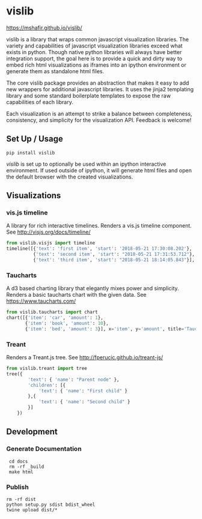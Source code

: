 # vislib

https://mshafir.github.io/vislib/

vislib is a library that wraps common javascript visualization libraries. The variety and capabilities of javascript
visualization libraries exceed what exists in python. Though native python libraries will always have better
integration support, the goal here is to provide a quick and dirty way to embed rich html visualizations as iframes into an
ipython environment or generate them as standalone html files.

The core vislib package provides an abstraction that makes it easy to add new wrappers for additional javascript libraries.
It uses the jinja2 templating library and some standard boilerplate templates to expose the raw capabilities of
each library.

Each visualization is an attempt to strike a balance between completeness, consistency, and simplicity for the visualization API.
Feedback is welcome!

## Set Up / Usage

```
pip install vislib
```

*vislib* is set up to optionally be used within an ipython interactive environment.
If used outside of ipython, it will generate html files and open
the default browser with the created visualizations.

## Visualizations

### vis.js timeline

A library for rich interactive timelines.
Renders a vis.js timeline component. See http://visjs.org/docs/timeline/

```python
from vislib.visjs import timeline
timeline([{'text': 'first item', 'start': '2018-05-21 17:30:08.202'},
          {'text': 'second item', 'start': "2018-05-21 17:31:53.712"},
          {'text': 'third item', 'start': "2018-05-21 18:14:05.843"}], content_field='text', title='example1')
```

### Taucharts

A d3 based charting library that elegantly mixes power and simplicity.
Renders a basic taucharts chart with the given data. See https://www.taucharts.com/

```python
from vislib.taucharts import chart
chart([{'item': 'car', 'amount': 1},
       {'item': 'book', 'amount': 10},
       {'item': 'bed', 'amount': 3}], x='item', y='amount', title='Taucharts example')
```

### Treant

Renders a Treant.js tree. See http://fperucic.github.io/treant-js/

```python
from vislib.treant import tree
tree({
        'text': { 'name': "Parent node" },
        'children': [{
            'text': { 'name': "First child" }
        },{
            'text': { 'name': "Second child" }
        }]
    })
```

## Development

### Generate Documentation

```
 cd docs
 rm -rf _build
 make html
```

### Publish
```
rm -rf dist
python setup.py sdist bdist_wheel
twine upload dist/*
```

